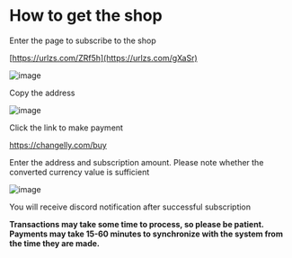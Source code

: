 # How to get the shop

Enter the page to subscribe to the shop

[https://urlzs.com/ZRf5h](https://urlzs.com/gXaSr)

![image](https://github.com/pocoda7428/shop/assets/143950037/eddaa09f-8916-44fa-a0ed-023a287c90c1)

Copy the address

![image](https://github.com/pocoda7428/shop/assets/143950037/aedafa2d-f624-4621-a494-43a15d99a513)

Click the link to make payment

https://changelly.com/buy

Enter the address and subscription amount. Please note whether the converted currency value is sufficient

![image](https://github.com/pocoda7428/shop/assets/143950037/780ae9fc-64f6-4ba1-865f-3740a70abdfc)

You will receive discord notification after successful subscription 

**Transactions may take some time to process, so please be patient. Payments may take 15-60 minutes to synchronize with the system from the time they are made.**

